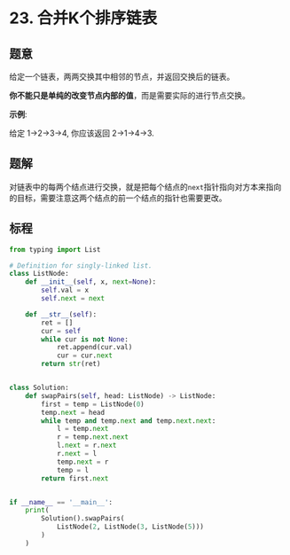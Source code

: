 # 23. 合并K个排序链表

## 题意

给定一个链表，两两交换其中相邻的节点，并返回交换后的链表。

**你不能只是单纯的改变节点内部的值**，而是需要实际的进行节点交换。

**示例**:

给定 1->2->3->4, 你应该返回 2->1->4->3.

## 题解

对链表中的每两个结点进行交换，就是把每个结点的`next`指针指向对方本来指向的目标，需要注意这两个结点的前一个结点的指针也需要更改。

## 标程

```python
from typing import List

# Definition for singly-linked list.
class ListNode:
    def __init__(self, x, next=None):
        self.val = x
        self.next = next

    def __str__(self):
        ret = []
        cur = self
        while cur is not None:
            ret.append(cur.val)
            cur = cur.next
        return str(ret)


class Solution:
    def swapPairs(self, head: ListNode) -> ListNode:
        first = temp = ListNode(0)
        temp.next = head
        while temp and temp.next and temp.next.next:
            l = temp.next
            r = temp.next.next
            l.next = r.next
            r.next = l
            temp.next = r
            temp = l
        return first.next


if __name__ == '__main__':
    print(
        Solution().swapPairs(
            ListNode(2, ListNode(3, ListNode(5)))
        )
    )
```
